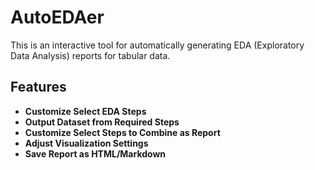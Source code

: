 # AutoEDAer

This is an interactive tool for automatically generating EDA (Exploratory Data Analysis) reports for tabular data.

## Features

- **Customize Select EDA Steps**
- **Output Dataset from Required Steps**
- **Customize Select Steps to Combine as Report**
- **Adjust Visualization Settings**
- **Save Report as HTML/Markdown**